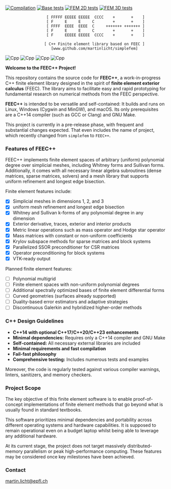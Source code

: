 [![Compilation](https://github.com/martinlicht/simplefem/actions/workflows/main.yml/badge.svg)](https://github.com/martinlicht/simplefem/actions/workflows/main.yml)
[![Base tests](https://github.com/martinlicht/simplefem/actions/workflows/unittests.yml/badge.svg)](https://github.com/martinlicht/simplefem/actions/workflows/unittests.yml)
[![FEM 2D tests](https://github.com/martinlicht/simplefem/actions/workflows/unittests_comp.yml/badge.svg)](https://github.com/martinlicht/simplefem/actions/workflows/unittests_comp.yml)
[![FEM 3D tests](https://github.com/martinlicht/simplefem/actions/workflows/unittests_3D.yml/badge.svg)](https://github.com/martinlicht/simplefem/actions/workflows/unittests_3D.yml)

```
                  [ FFFFF EEEEE EEEEE  CCCC    +       +    ]
                  [ F     E     E     C        +       +    ]
                  [ FFFF  EEEE  EEEE  C     +++++++ +++++++ ]
                  [ F     E     E     C        +       +    ]
                  [ F     EEEEE EEEEE  CCCC    +       +    ]

                 [ C++ Finite element library based on FEEC ]
                    [www.github.com/martinlicht/simplefem]
```

![Cpp](https://img.shields.io/badge/-C++14-deepskyblue?logo=c%2B%2B&style=flat-square)
![Cpp](https://img.shields.io/badge/-C++17-deepskyblue?logo=c%2B%2B&style=flat-square)
![Cpp](https://img.shields.io/badge/-C++20-deepskyblue?logo=c%2B%2B&style=flat-square)
![Cpp](https://img.shields.io/badge/-C++23-deepskyblue?logo=c%2B%2B&style=flat-square)

**Welcome to the FEEC++ Project!**

This repository contains the source code for **FEEC++**, a work-in-progress C++ finite element library designed in the spirit of **finite element exterior calculus** (FEEC). The library aims to facilitate easy and rapid prototyping for fundamental research on numerical methods from the FEEC perspective.

**FEEC++** is intended to be versatile and self-contained: It builds and runs on Linux, Windows (Cygwin and MinGW), and macOS. Its only prerequisites are a C++14 compiler (such as GCC or Clang) and GNU Make.

This project is currently in a pre-release phase, with frequent and substantial changes expected.
That even includes the name of project, which recently changed from `simplefem` to `FEEC++`.

### Features of FEEC++  
FEEC++ implements finite element spaces of arbitrary (uniform) polynomial degree over simplicial meshes, including Whitney forms and Sullivan forms. Additionally, it comes with all necessary linear algebra subroutines (dense matrices, sparse matrices, solvers) and a mesh library that supports uniform refinement and longest edge bisection.

Finite element features include:

- [x] Simplicial meshes in dimensions 1, 2, and 3
- [x] uniform mesh refinement and longest edge bisection
- [x] Whitney and Sullivan k-forms of any polynomial degree in any dimension
- [x] Exterior derivative, traces, exterior and interior products
- [x] Metric linear operations such as mass operator and Hodge star operator
- [x] Mass matrices with constant or non-uniform coefficients
- [x] Krylov subspace methods for sparse matrices and block systems
- [x] Parallelized SSOR preconditioner for CSR matrices
- [x] Operator preconditioning for block systems
- [x] VTK-ready output

Planned finite element features:

- [ ] Polynomial multigrid
- [ ] Finite element spaces with non-uniform polynomial degrees
- [ ] Additional spectrally optimized bases of finite element differential forms
- [ ] Curved geometries (surfaces already supported)
- [ ] Duality-based error estimators and adaptive strategies
- [ ] Discontinuous Galerkin and hybridized higher-order methods

### C++ Design Guidelines  

- **C++14 with optional C++17/C++20/C++23 enhancements**
- **Minimal dependencies:** Requires only a C++14 compiler and GNU Make
- **Self-contained:** All necessary external libraries are included
- **Minimal requirements and fast compilation**
- **Fail-fast philosophy**
- **Comprehensive testing:** Includes numerous tests and examples

Moreover, the code is regularly tested against various compiler warnings, linters, sanitizers, and memory checkers.


### Project Scope  

The key objective of this finite element software is to enable proof-of-concept implementations of finite element methods that go beyond what is usually found in standard textbooks.

This software prioritizes minimal dependencies and portability across different operating systems and hardware capabilities. It is supposed to remain operational even on a budget laptop whilst being able to leverage any additional hardware.

At its current stage, the project does not target massively distributed-memory parallelism or peak high-performance computing. These features may be considered once key milestones have been achieved.

### Contact

martin.licht@epfl.ch
